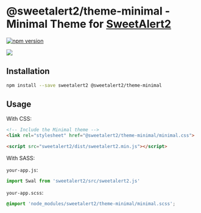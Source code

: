 # @sweetalert2/theme-minimal - Minimal Theme for [SweetAlert2](https://github.com/sweetalert2/sweetalert2)

[![npm version](https://img.shields.io/npm/v/@sweetalert2/theme-minimal.svg)](https://www.npmjs.com/package/@sweetalert2/theme-minimal)

![](https://sweetalert2.github.io/images/themes-minimal.png)

Installation
------------

```sh
npm install --save sweetalert2 @sweetalert2/theme-minimal
```

Usage
-----

With CSS:

```html
<!-- Include the Minimal theme -->
<link rel="stylesheet" href="@sweetalert2/theme-minimal/minimal.css">

<script src="sweetalert2/dist/sweetalert2.min.js"></script>
```

With SASS:

`your-app.js`:
```js
import Swal from 'sweetalert2/src/sweetalert2.js'
```

`your-app.scss`:
```scss
@import 'node_modules/sweetalert2/theme-minimal/minimal.scss';
```
